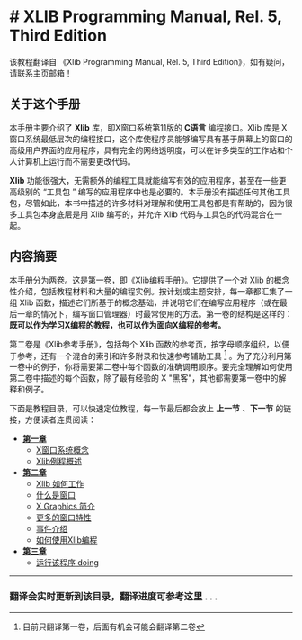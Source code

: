 # # XLIB Programming Manual, Rel. 5, Third Edition

该教程翻译自 《Xlib Programming Manual, Rel. 5, Third Edition》，如有疑问，请联系主页邮箱！

## 关于这个手册

本手册主要介绍了 **Xlib** 库，即X窗口系统第11版的 **C语言** 编程接口。Xlib 库是 X 窗口系统最低层次的编程接口，这个库使程序员能够编写具有基于屏幕上的窗口的高级用户界面的应用程序，具有完全的网络透明度，可以在许多类型的工作站和个人计算机上运行而不需要更改代码。

**Xlib** 功能很强大，无需额外的编程工具就能编写有效的应用程序，甚至在一些更高级别的 “工具包 ” 编写的应用程序中也是必要的。本手册没有描述任何其他工具包，尽管如此，本书中描述的许多材料对理解和使用工具包都是有帮助的，因为很多工具包本身底层是用 Xlib 编写的，并允许 Xlib 代码与工具包的代码混合在一起。

## 内容摘要

本手册分为两卷。这是第一卷，即《Xlib编程手册》。它提供了一个对 Xlib 的概念性介绍，包括教程材料和大量的编程实例。按计划或主题安排，每一章都汇集了一组 Xlib 函数，描述它们所基于的概念基础，并说明它们在编写应用程序（或在最后一章的情况下，编写窗口管理器）时最常使用的方法。第一卷的结构是这样的：**既可以作为学习X编程的教程，也可以作为面向X编程的参考。** 

第二卷是《Xlib参考手册》，包括每个 Xlib 函数的参考页，按字母顺序组织，以便于参考，还有一个混合的索引和许多附录和快速参考辅助工具 [^1] 。为了充分利用第一卷中的例子，你将需要第二卷中每个函数的准确调用顺序。要完全理解如何使用第二卷中描述的每个函数，除了最有经验的 X "黑客"，其他都需要第一卷中的解释和例子。


下面是教程目录，可以快速定位教程，每一节最后都会放上 **上一节** 、**下一节** 的链接，方便读者连贯阅读：

- **[第一章](./1/0.md)**
    - [X窗口系统概念](./1/1.md)
    - [Xlib例程概述](Xlib/Xlib-Programming-Manual/1/2.md)
- **[第二章](./2/0.md)**
    - [Xlib 如何工作](./2/1.md)
    - [什么是窗口](./2/2.md)
    - [X Graphics 简介](./2/3.md)
    - [更多的窗口特性](./2/4.md)
    - [事件介绍](./2/5.md)
    - [如何使用Xlib编程](./2/6.md)
- **[第三章](./3/0.md)** 
    - [运行该程序 doing](./3/1.md)

---
### 翻译会实时更新到该目录，翻译进度可参考这里 . . .

[^1]: 目前只翻译第一卷，后面有机会可能会翻译第二卷

